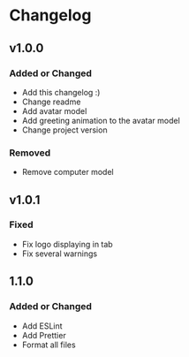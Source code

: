 # Changelog

## v1.0.0

### Added or Changed
- Add this changelog :)
- Change readme
- Add avatar model
- Add greeting animation to the avatar model
- Change project version 

### Removed
- Remove computer model

## v1.0.1

### Fixed
- Fix logo displaying in tab
- Fix several warnings

## 1.1.0

### Added or Changed
- Add ESLint
- Add Prettier
- Format all files

